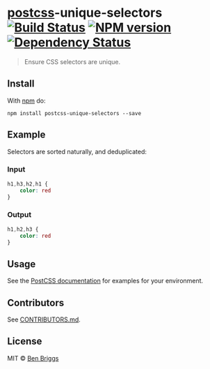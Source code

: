 # [postcss][postcss]-unique-selectors [![Build Status](https://travis-ci.org/ben-eb/postcss-unique-selectors.svg?branch=master)][ci] [![NPM version](https://badge.fury.io/js/postcss-unique-selectors.svg)][npm] [![Dependency Status](https://gemnasium.com/ben-eb/postcss-unique-selectors.svg)][deps]

> Ensure CSS selectors are unique.

## Install

With [npm](https://npmjs.org/package/postcss-unique-selectors) do:

```
npm install postcss-unique-selectors --save
```

## Example

Selectors are sorted naturally, and deduplicated:

### Input

```css
h1,h3,h2,h1 {
    color: red
}
```

### Output

```css
h1,h2,h3 {
    color: red
}
```

## Usage

See the [PostCSS documentation](https://github.com/postcss/postcss#usage) for
examples for your environment.

## Contributors

See [CONTRIBUTORS.md](https://github.com/ben-eb/cssnano/blob/master/CONTRIBUTORS.md).

## License

MIT © [Ben Briggs](http://beneb.info)

[ci]:      https://travis-ci.org/ben-eb/postcss-unique-selectors
[deps]:    https://gemnasium.com/ben-eb/postcss-unique-selectors
[npm]:     http://badge.fury.io/js/postcss-unique-selectors
[postcss]: https://github.com/postcss/postcss

